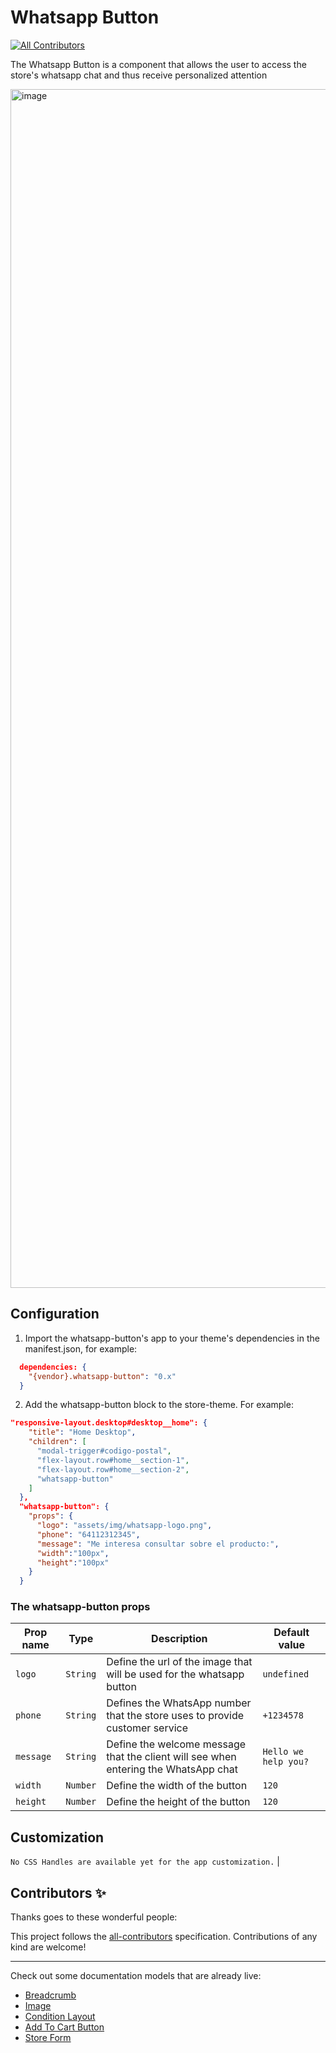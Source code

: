 # Whatsapp Button

<!-- DOCS-IGNORE:start -->
<!-- ALL-CONTRIBUTORS-BADGE:START - Do not remove or modify this section -->
[![All Contributors](https://img.shields.io/badge/all_contributors-0-orange.svg?style=flat-square)](#contributors-)
<!-- ALL-CONTRIBUTORS-BADGE:END -->
<!-- DOCS-IGNORE:end -->

The Whatsapp Button is a component that allows the user to access the store's whatsapp chat and thus receive personalized attention

<img width="1918" alt="image" src="https://user-images.githubusercontent.com/66226368/219792613-cf0d1ce3-315b-413c-86ef-4919db373d9a.png">

## Configuration 

1. Import the whatsapp-button's app to your theme's dependencies in the manifest.json, for example:

```json
  dependencies: {
    "{vendor}.whatsapp-button": "0.x"
  }
```
2. Add the whatsapp-button block to the store-theme. For example:

```json
"responsive-layout.desktop#desktop__home": {
    "title": "Home Desktop",
    "children": [
      "modal-trigger#codigo-postal",
      "flex-layout.row#home__section-1",
      "flex-layout.row#home__section-2",
      "whatsapp-button"
    ]
  },
  "whatsapp-button": {
    "props": {
      "logo": "assets/img/whatsapp-logo.png",
      "phone": "64112312345",
      "message": "Me interesa consultar sobre el producto:",
      "width":"100px",
      "height":"100px"
    }
  }
  ```
  
  ### The whatsapp-button props

| Prop name    | Type            | Description                                                                               | Default value    |
| ------------ | --------------- | ----------------------------------------------------------------------------------------- | ---------------- | 
| `logo`       | `String`        | Define the url of the image that will be used for the whatsapp button                     | `undefined` |
| `phone`      | `String`        | Defines the WhatsApp number that the store uses to provide customer  service              | `+1234578` |
| `message`    | `String`        | Define the welcome message that the client will see when entering the WhatsApp chat       | `Hello we help you?` |
| `width`      | `Number`        | Define the width of the button                                                            | `120` |
| `height`     | `Number`        | Define the height of the button                                                           | `120` |

## Customization

`No CSS Handles are available yet for the app customization.`
                                                                                                                       |
<!-- DOCS-IGNORE:start -->

## Contributors ✨

Thanks goes to these wonderful people:

<!-- ALL-CONTRIBUTORS-LIST:START - Do not remove or modify this section -->
<!-- prettier-ignore-start -->
<!-- markdownlint-disable -->
<!-- markdownlint-enable -->
<!-- prettier-ignore-end -->
<!-- ALL-CONTRIBUTORS-LIST:END -->

This project follows the [all-contributors](https://github.com/all-contributors/all-contributors) specification. Contributions of any kind are welcome!

<!-- DOCS-IGNORE:end -->

---- 

Check out some documentation models that are already live: 
- [Breadcrumb](https://github.com/vtex-apps/breadcrumb)
- [Image](https://vtex.io/docs/components/general/vtex.store-components/image)
- [Condition Layout](https://vtex.io/docs/components/all/vtex.condition-layout@1.1.6/)
- [Add To Cart Button](https://vtex.io/docs/components/content-blocks/vtex.add-to-cart-button@0.9.0/)
- [Store Form](https://vtex.io/docs/components/all/vtex.store-form@0.3.4/)
